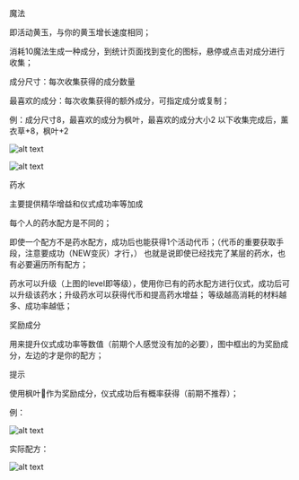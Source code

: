 魔法

即活动黄玉，与你的黄玉增长速度相同；

消耗10魔法生成一种成分，到统计页面找到变化的图标，悬停或点击对成分进行收集；

成分尺寸：每次收集获得的成分数量

最喜欢的成分：每次收集获得的额外成分，可指定成分或复制；

例：成分尺寸8，最喜欢的成分为枫叶，最喜欢的成分大小2
以下收集完成后，薰衣草+8，枫叶+2

![alt text](../../public/img/event/nighthunt/成分收集前.png)

![alt text](../../public/img/event/nighthunt/成分收集后.png)

药水

主要提供精华增益和仪式成功率等加成

每个人的药水配方是不同的；



即使一个配方不是药水配方，成功后也能获得1个活动代币；（代币的重要获取手段，注意要成功（NEW变灰）才行，）
也就是说即使已经找完了某层的药水，也有必要遍历所有配方；

药水可以升级（上图的level即等级），使用你已有的药水配方进行仪式，成功后可以升级该药水；升级药水可以获得代币和提高药水增益；
等级越高消耗的材料越多、成功率越低；



奖励成分

用来提升仪式成功率等数值（前期个人感觉没有加的必要），图中框出的为奖励成分，左边的才是你的配方；



提示

使用枫叶🍁作为奖励成分，仪式成功后有概率获得（前期不推荐）；

例：

![alt text](../../public/img/event/nighthunt/夜间狩猎hint.png)

实际配方：

![alt text](../../public/img/event/nighthunt/完成hint1.png)
